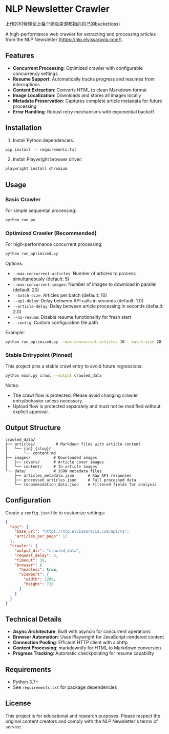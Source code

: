 # NLP Newsletter Crawler

上传的时候理论上每个爬虫来源都指向自己的bucket(oss)

A high-performance web crawler for extracting and processing articles from the NLP Newsletter (https://nlp.elvissaravia.com/).

## Features

- **Concurrent Processing**: Optimized crawler with configurable concurrency settings
- **Resume Support**: Automatically tracks progress and resumes from interruptions
- **Content Extraction**: Converts HTML to clean Markdown format
- **Image Localization**: Downloads and stores all images locally
- **Metadata Preservation**: Captures complete article metadata for future processing
- **Error Handling**: Robust retry mechanisms with exponential backoff

## Installation

1. Install Python dependencies:
```bash
pip install -r requirements.txt
```

2. Install Playwright browser driver:
```bash
playwright install chromium
```

## Usage

### Basic Crawler
For simple sequential processing:
```bash
python run.py
```

### Optimized Crawler (Recommended)
For high-performance concurrent processing:
```bash
python run_optimized.py
```

Options:
- `--max-concurrent-articles`: Number of articles to process simultaneously (default: 5)
- `--max-concurrent-images`: Number of images to download in parallel (default: 20)
- `--batch-size`: Articles per batch (default: 10)
- `--api-delay`: Delay between API calls in seconds (default: 1.0)
- `--article-delay`: Delay between article processing in seconds (default: 2.0)
- `--no-resume`: Disable resume functionality for fresh start
- `--config`: Custom configuration file path

Example:
```bash
python run_optimized.py --max-concurrent-articles 10 --batch-size 20
```

### Stable Entrypoint (Pinned)
This project pins a stable crawl entry to avoid future regressions:
```bash
python main.py crawl --output crawled_data
```
Notes:
- The crawl flow is protected. Please avoid changing crawler entry/behavior unless necessary.
- Upload flow is protected separately and must not be modified without explicit approval.

## Output Structure

```
crawled_data/
├── articles/         # Markdown files with article content
│   └── {id}_{slug}/
│       └── content.md
├── images/          # Downloaded images
│   ├── covers/      # Article cover images
│   └── content/     # In-article images
└── data/            # JSON metadata files
    ├── articles_metadata.json      # Raw API responses
    ├── processed_articles.json     # Full processed data
    └── recommendation_data.json    # Filtered fields for analysis
```

## Configuration

Create a `config.json` file to customize settings:

```json
{
  "api": {
    "base_url": "https://nlp.elvissaravia.com/api/v1",
    "articles_per_page": 12
  },
  "crawler": {
    "output_dir": "crawled_data",
    "request_delay": 2,
    "timeout": 30,
    "browser": {
      "headless": true,
      "viewport": {
        "width": 1280,
        "height": 720
      }
    }
  }
}
```

## Technical Details

- **Async Architecture**: Built with asyncio for concurrent operations
- **Browser Automation**: Uses Playwright for JavaScript-rendered content
- **Connection Pooling**: Efficient HTTP client with aiohttp
- **Content Processing**: markdownify for HTML to Markdown conversion
- **Progress Tracking**: Automatic checkpointing for resume capability

## Requirements

- Python 3.7+
- See `requirements.txt` for package dependencies

## License

This project is for educational and research purposes. Please respect the original content creators and comply with the NLP Newsletter's terms of service.